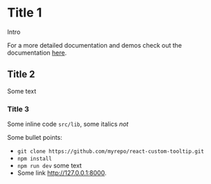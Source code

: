 # Title 1

Intro

For a more detailed documentation and demos check out the documentation [here](https://somelink/).

## Title 2

Some text

### Title 3

Some inline code `src/lib`, some italics _not_ 

Some bullet points:

* `git clone https://github.com/myrepo/react-custom-tooltip.git`
* `npm install`
* `npm run dev` some text
* Some link http://127.0.0.1:8000.

